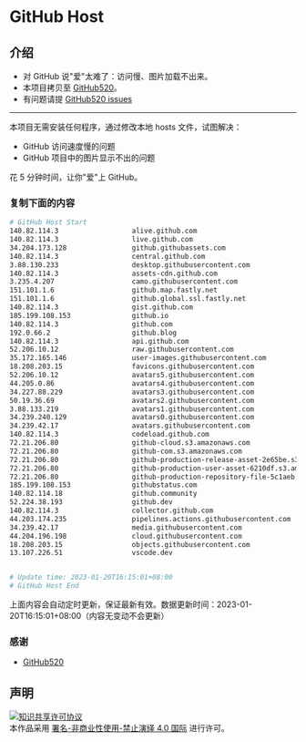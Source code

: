 # GitHub Host
## 介绍
- 对 GitHub 说"爱"太难了：访问慢、图片加载不出来。
- 本项目拷贝至 [GitHub520](https://github.com/521xueweihan/GitHub520)。
- 有问题请提 [GitHub520 issues](https://github.com/521xueweihan/GitHub520/issues/new)

---

本项目无需安装任何程序，通过修改本地 hosts 文件，试图解决：
- GitHub 访问速度慢的问题
- GitHub 项目中的图片显示不出的问题

花 5 分钟时间，让你"爱"上 GitHub。

### 复制下面的内容
```bash
# GitHub Host Start
140.82.114.3                  alive.github.com
140.82.114.3                  live.github.com
34.204.173.128                github.githubassets.com
140.82.114.3                  central.github.com
3.88.130.233                  desktop.githubusercontent.com
140.82.114.3                  assets-cdn.github.com
3.235.4.207                   camo.githubusercontent.com
151.101.1.6                   github.map.fastly.net
151.101.1.6                   github.global.ssl.fastly.net
140.82.114.3                  gist.github.com
185.199.108.153               github.io
140.82.114.3                  github.com
192.0.66.2                    github.blog
140.82.114.3                  api.github.com
52.206.10.12                  raw.githubusercontent.com
35.172.165.146                user-images.githubusercontent.com
18.208.203.15                 favicons.githubusercontent.com
52.206.10.12                  avatars5.githubusercontent.com
44.205.0.86                   avatars4.githubusercontent.com
34.227.88.229                 avatars3.githubusercontent.com
50.19.36.69                   avatars2.githubusercontent.com
3.88.133.219                  avatars1.githubusercontent.com
34.239.240.129                avatars0.githubusercontent.com
34.239.42.17                  avatars.githubusercontent.com
140.82.114.3                  codeload.github.com
72.21.206.80                  github-cloud.s3.amazonaws.com
72.21.206.80                  github-com.s3.amazonaws.com
72.21.206.80                  github-production-release-asset-2e65be.s3.amazonaws.com
72.21.206.80                  github-production-user-asset-6210df.s3.amazonaws.com
72.21.206.80                  github-production-repository-file-5c1aeb.s3.amazonaws.com
185.199.108.153               githubstatus.com
140.82.114.18                 github.community
52.224.38.193                 github.dev
140.82.114.3                  collector.github.com
44.203.174.235                pipelines.actions.githubusercontent.com
34.239.42.17                  media.githubusercontent.com
44.204.196.198                cloud.githubusercontent.com
18.208.203.15                 objects.githubusercontent.com
13.107.226.51                 vscode.dev


# Update time: 2023-01-20T16:15:01+08:00
# GitHub Host End

```
上面内容会自动定时更新，保证最新有效。数据更新时间：2023-01-20T16:15:01+08:00（内容无变动不会更新）

### 感谢

- [GitHub520](https://github.com/521xueweihan/GitHub520)

## 声明
<a rel="license" href="https://creativecommons.org/licenses/by-nc-nd/4.0/deed.zh"><img alt="知识共享许可协议" style="border-width: 0" src="https://licensebuttons.net/l/by-nc-nd/4.0/88x31.png"></a><br>本作品采用 <a rel="license" href="https://creativecommons.org/licenses/by-nc-nd/4.0/deed.zh">署名-非商业性使用-禁止演绎 4.0 国际</a> 进行许可。